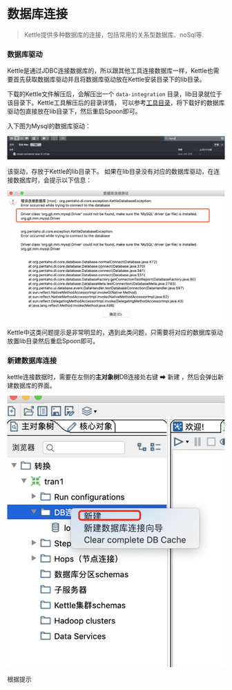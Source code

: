 # 数据库连接

> Kettle提供多种数据库的连接，包括常用的关系型数据库、noSql等.

### 数据库驱动
Kettle是通过JDBC连接数据库的，所以跟其他工具连接数据库一样，Kettle也需要首先获取数据库驱动并且将数据库驱动放在Kettle安装目录下的lib目录。

下载的Kettle文件解压后，会解压出一个 ```data-integration``` 目录，lib目录就位于该目录下。Kettle工具解压后的目录详情，
可以参考[工具目录](/quickstart?id=工具目录)，将下载好的数据库驱动包直接放在lib目录下，然后重启Spoon即可。

入下图为Mysql的数据库驱动：

![mysql驱动](../image/mysql-dr.png)

该驱动，存放于Kettle的lib目录下。
如果在lib目录没有对应的数据库驱动，在连接数据库时，会提示以下信息：

![mysql驱动未找到](../image/mysql-dr-notfound.png)

Kettle中这类问题提示是非常明显的，遇到此类问题，只需要将对应的数据库驱动放置lib目录然后重启Spoon即可。


### 新建数据库连接

kettle连接数据时，需要在左侧的**主对象树**DB连接处右键 ➡ 新建 ，然后会弹出新建数据库的界面。

![新建数据库](../image/new-db.png)

根据提示



